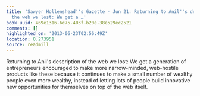 ```yaml
---
title: 'Sawyer Hollenshead''s Gazette - Jun 21: Returning to Anil''s description of
  the web we lost: We get a …'
book_uuid: 469e1316-6c75-403f-b20e-38e529ec2521
comments: []
highlighted_on: '2013-06-23T02:56:49Z'
location: 0.273951
source: readmill
---
```


Returning to Anil's description of the web we lost: We get a generation of entrepreneurs encouraged to make more narrow-minded, web-hostile products like these because it continues to make a small number of wealthy people even more wealthy, instead of letting lots of people build innovative new opportunities for themselves on top of the web itself.